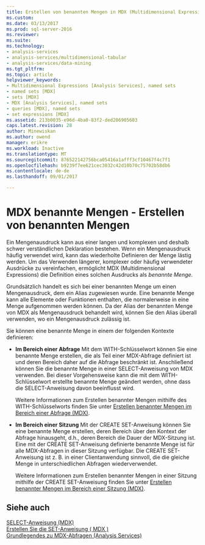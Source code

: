 ```yaml
---
title: Erstellen von benannten Mengen in MDX (Multidimensional Expressions) | Microsoft Docs
ms.custom: 
ms.date: 03/13/2017
ms.prod: sql-server-2016
ms.reviewer: 
ms.suite: 
ms.technology:
- analysis-services
- analysis-services/multidimensional-tabular
- analysis-services/data-mining
ms.tgt_pltfrm: 
ms.topic: article
helpviewer_keywords:
- Multidimensional Expressions [Analysis Services], named sets
- named sets [MDX]
- sets [MDX]
- MDX [Analysis Services], named sets
- queries [MDX], named sets
- set expressions [MDX]
ms.assetid: 213b0035-e96d-4ba0-83f2-ded206905603
caps.latest.revision: 28
author: Minewiskan
ms.author: owend
manager: erikre
ms.workload: Inactive
ms.translationtype: MT
ms.sourcegitcommit: 876522142756bca05416a1afff3cf10467f4c7f1
ms.openlocfilehash: b9239f7ee621cec3032c42d10b70c75702b58db6
ms.contentlocale: de-de
ms.lasthandoff: 09/01/2017

---
```

# <a name="mdx-named-sets---building-named-sets"></a>MDX benannte Mengen - Erstellen von benannten Mengen
  Ein Mengenausdruck kann aus einer langen und komplexen und deshalb schwer verständlichen Deklaration bestehen. Wenn ein Mengenausdruck häufig verwendet wird, kann das wiederholte Definieren der Menge lästig werden. Um das Verwenden längerer, komplexer oder häufig verwendeter Ausdrücke zu vereinfachen, ermöglicht MDX (Multidimensional Expressions) die Definition eines solchen Ausdrucks als *benannte Menge*.  
  
 Grundsätzlich handelt es sich bei einer benannten Menge um einen Mengenausdruck, dem ein Alias zugewiesen wurde. Eine benannte Menge kann alle Elemente oder Funktionen enthalten, die normalerweise in eine Menge aufgenommen werden können. Da der Alias der benannten Menge von MDX als Mengenausdruck behandelt wird, können Sie den Alias überall verwenden, wo ein Mengenausdruck zulässig ist.  
  
 Sie können eine benannte Menge in einem der folgenden Kontexte definieren:  
  
-   **Im Bereich einer Abfrage** Mit dem WITH-Schlüsselwort können Sie eine benannte Menge erstellen, die als Teil einer MDX-Abfrage definiert ist und deren Bereich daher auf die Abfrage beschränkt ist. Anschließend können Sie die benannte Menge in einer SELECT-Anweisung von MDX verwenden. Bei dieser Vorgehensweise kann die mit dem WITH-Schlüsselwort erstellte benannte Menge geändert werden, ohne dass die SELECT-Anweisung davon beeinflusst wird.  
  
     Weitere Informationen zum Erstellen benannter Mengen mithilfe des WITH-Schlüsselworts finden Sie unter [Erstellen benannter Mengen im Bereich einer Abfrage &#40;MDX&#41;](../../../analysis-services/multidimensional-models/mdx/mdx-named-sets-creating-query-scoped-named-sets.md).  
  
-   **Im Bereich einer Sitzung** Mit der CREATE SET-Anweisung können Sie eine benannte Menge erstellen, deren Bereich über den Kontext der Abfrage hinausgeht, d.h., deren Bereich die Dauer der MDX-Sitzung ist. Eine mit der CREATE SET-Anweisung definierte benannte Menge ist für alle MDX-Abfragen in dieser Sitzung verfügbar. Die CREATE SET-Anweisung ist z. B. in einer Clientanwendung sinnvoll, die die gleiche Menge in unterschiedlichen Abfragen wiederverwendet.  
  
     Weitere Informationen zum Erstellen benannter Mengen in einer Sitzung mithilfe der CREATE SET-Anweisung finden Sie unter [Erstellen benannter Mengen im Bereich einer Sitzung &#40;MDX&#41;](../../../analysis-services/multidimensional-models/mdx/mdx-named-sets-creating-session-scoped-named-sets.md).  
  
## <a name="see-also"></a>Siehe auch  
 [SELECT-Anweisung &#40;MDX&#41;](../../../mdx/mdx-data-manipulation-select.md)   
 [Erstellen Sie die SET-Anweisung &#40; MDX &#41;](../../../mdx/mdx-data-definition-create-set.md)   
 [Grundlegendes zu MDX-Abfragen &#40;Analysis Services&#41;](../../../analysis-services/multidimensional-models/mdx/mdx-query-fundamentals-analysis-services.md)  
  
  

